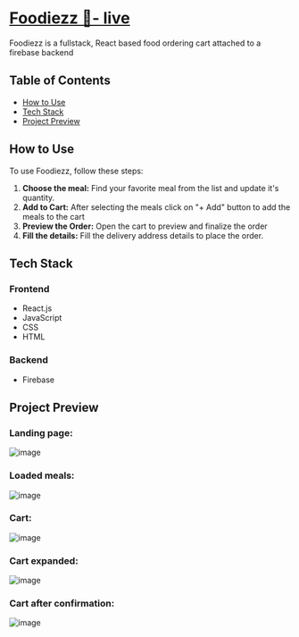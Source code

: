 # [Foodiezz 🍔- live](https://hady-foodiezz.netlify.app/)

Foodiezz is a fullstack, React based food ordering cart attached to a firebase backend

## Table of Contents

- [How to Use](#how-to-use)
- [Tech Stack](#tech-stack)
- [Project Preview](#project-preview)

## How to Use

To use Foodiezz, follow these steps:

1. **Choose the meal:** Find your favorite meal from the list and update it's quantity.
2. **Add to Cart:** After selecting the meals click on "+ Add" button to add the meals to the cart
3. **Preview the Order:** Open the cart to preview and finalize the order
4. **Fill the details:** Fill the delivery address details to place the order.

## Tech Stack

### Frontend

- React.js
- JavaScript
- CSS
- HTML

### Backend

- Firebase

## Project Preview

### Landing page: 
![image](https://github.com/hxdy-1/Foodiezz/assets/115286446/79e55c2f-6f35-479d-ac7c-07a8ac024d46)

### Loaded meals: 
![image](https://github.com/hxdy-1/Foodiezz/assets/115286446/32639a97-ca80-498f-bb6d-a25147472ab1)

### Cart:
![image](https://github.com/hxdy-1/Foodiezz/assets/115286446/85e534a9-525d-4ffa-841b-0c6e136d6a67)

### Cart expanded:
![image](https://github.com/hxdy-1/Foodiezz/assets/115286446/dc2aa8c2-70ff-4be1-808c-e0665a595540)


### Cart after confirmation:
![image](https://github.com/hxdy-1/Foodiezz/assets/115286446/b3f5bb01-4604-40c9-866f-8a8fc59a726f)
